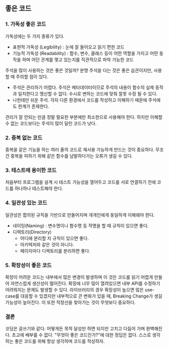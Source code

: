 ## 좋은 코드

### 1. 가독성 좋은 코드

가독성에는 두 가지 종류가 있다.
- 표현적 가독성 (Legibility) : 눈에 잘 들어오고 읽기 편한 코드
- 기능적 가독성 (Readability) : 함수, 변수, 클래스 등이 어떤 역할을 가지고 어떤 동작을 하며 어던 관계를 맺고 있는지를 직관적으로 파악 가능한 코드

주석을 많이 사용하는 것은 좋은 것일까?
분명 주석을 다는 것은 좋은 습관이지만, 사용할 때 주의할 점이 있다.
- 주석은 관리하기 어렵다. 주석은 메타데이터이므로 주석의 내용이 함수의 실제 동작과 일치한다고 맹신할 수 없다. 수시로 변하는 코드에 맞춰 잘못 수정 될 수 있다.
- 나한테만 쉬운 주석. 각자 다른 환경에서 코드를 작성하고 이해하기 때문에 주석에도 한계가 존재한다.

관리가 잘 안되는 만큼 정말 필요한 부분에만 최소한으로 사용해야 한다.
하지만 이해할 수 없는 코드보다는 주석이 많이 달린 코드가 낫다.


### 2. 중복 없는 코드
중복을 같은 기능을 하는 여러 줄의 코드로 재사용 가능하게 만드는 것이 중요하다.
무조건 중복을 피하기 위해 같은 함수를 남발하다가는 오류가 생길 수 있다.


### 3. 테스트에 용이한 코드
처음부터 프로그램을 설계 시 테스트 가능성을 열어두고 코드를 서로 연결하기 전에 코드를 하나하나 테스트해야 한다.


### 4. 일관성 있는 코드
일관성은 합의된 규칙을 기반으로 만들어지며 개개인에게 동일하게 이해돼야 한다.
- 네이밍(Naming) : 변수명이나 함수명 등 작명을 할 때 규칙이 있으면 좋다.
- 디렉토리(Directory)
  - 어디에 분리할 지 규칙이 있으면 좋다.
  - 아키텍처와 같은 것이 아니다.
  - 페이지마다 디렉토리를 분리하면 좋다.


### 5. 확장성이 좋은 코드
확장이 어려운 코드는 내부에서 많은 변경이 발생하며 이 것은 코드를 읽기 어렵게 만들어 자연스럽게 생산성이 떨어진다.
확장에 너무 많이 열려있으면 내부 API를 수정하기 어려워지는 문제도 발생할 수 있다.
라이브러리의 경우 확장성이 높으면 많은 use-case를 대응할 수 있겠지만 내부적으로 큰 변화가 있을 때, Breaking Change가 생길 가능성이 높아진다. 이 또한 적정선을 찾아가는 것이 무엇보다 중요하다.


### 결론
코딩은 글쓰기와 같다. 어떻게든 목적 달성만 하면 되지만 고치고 다듬어 가며 완벽해진다. 초고에 배부를 수 없다.
"무엇이 좋은 코드인가?"에 대한 정답은 없다.  스스로 생각하는 좋은 코드를 위해 항상 생각하며 코드를 작성하자.